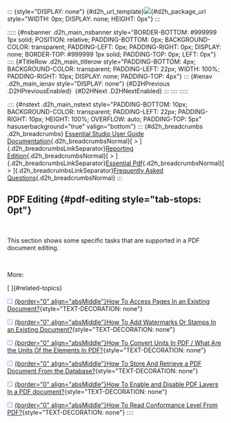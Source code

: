 ::: {style="DISPLAY: none"}
[](ms-xhelp:///?Id=d2h_url_template){#d2h_url_template}![](!package_url!){#d2h_package_url style="WIDTH: 0px; DISPLAY: none; HEIGHT: 0px"}
:::

::::: {#nsbanner .d2h_main_nsbanner style="BORDER-BOTTOM: #999999 1px solid; POSITION: relative; PADDING-BOTTOM: 0px; BACKGROUND-COLOR: transparent; PADDING-LEFT: 0px; PADDING-RIGHT: 0px; DISPLAY: none; BORDER-TOP: #999999 1px solid; PADDING-TOP: 0px; LEFT: 0px"}
:::: {#TitleRow .d2h_main_titlerow style="PADDING-BOTTOM: 4px; BACKGROUND-COLOR: transparent; PADDING-LEFT: 22px; WIDTH: 100%; PADDING-RIGHT: 10px; DISPLAY: none; PADDING-TOP: 4px"}
::: {#ienav .d2h_main_ienav style="DISPLAY: none"}
[](ms-xhelp:///?Id=f136a945-88fd-457b-9b8e-35ae28e85234){#D2HPrevious .D2HPreviousEnabled}  [](ms-xhelp:///?Id=38fb4152-db5d-4408-8371-6caa1ccc682a){#D2HNext .D2HNextEnabled}
:::
::::
:::::

:::: {#nstext .d2h_main_nstext style="PADDING-BOTTOM: 10px; BACKGROUND-COLOR: transparent; PADDING-LEFT: 22px; PADDING-RIGHT: 10px; HEIGHT: 100%; OVERFLOW: auto; PADDING-TOP: 5px" hasuserbackground="true" valign="bottom"}
::: {#d2h_breadcrumbs .d2h_breadcrumbs}
[Essential Studio User Guide Documentation](ms-xhelp:///?Id=12457748-09e3-4d74-a240-8e049cedf030){.d2h_breadcrumbsNormal}[ \> ]{.d2h_breadcrumbsLinkSeparator}[Reporting Edition](ms-xhelp:///?Id=027aa5b6-6676-4f93-ad23-c20e8c45792e){.d2h_breadcrumbsNormal}[ \> ]{.d2h_breadcrumbsLinkSeparator}[Essential Pdf](ms-xhelp:///?Id=22756092-3da5-4797-9514-dab0617c6902){.d2h_breadcrumbsNormal}[ \> ]{.d2h_breadcrumbsLinkSeparator}[Frequently Asked Questions](ms-xhelp:///?Id=ca78a5c9-c63a-4368-878c-fa18338e0b19){.d2h_breadcrumbsNormal}
:::

## PDF Editing {#pdf-editing style="tab-stops: 0pt"}

 

This section shows some specific tasks that are supported in a PDF document editing.

 

More:

[ ]{#related-topics}

[![](button.gif){border="0" align="absMiddle"}How To Access Pages In an Existing Document?](ms-xhelp:///?Id=38fb4152-db5d-4408-8371-6caa1ccc682a){style="TEXT-DECORATION: none"}

[![](button.gif){border="0" align="absMiddle"}How To Add Watermarks Or Stamps In an Existing Document?](ms-xhelp:///?Id=2482d4b8-42e0-4c7e-886a-edb967b4a9bc){style="TEXT-DECORATION: none"}

[![](button.gif){border="0" align="absMiddle"}How To Convert Units In PDF / What Are the Units Of the Elements In PDF?](ms-xhelp:///?Id=7c49f7ec-c075-4124-bbe7-e86233755f5f){style="TEXT-DECORATION: none"}

[![](button.gif){border="0" align="absMiddle"}How To Store And Retrieve a PDF Document From the Database?](ms-xhelp:///?Id=597f0bc5-fcf9-4616-902d-fde7981cce07){style="TEXT-DECORATION: none"}

[![](button.gif){border="0" align="absMiddle"}How To Enable and Disable PDF Layers In a PDF document?](ms-xhelp:///?Id=e0963c3e-d18d-4372-bd50-5a2931d5bd8e){style="TEXT-DECORATION: none"}

[![](button.gif){border="0" align="absMiddle"}How To Read Conformance Level From PDF?](ms-xhelp:///?Id=8c864068-79e5-45bc-99b6-ad494a094b94){style="TEXT-DECORATION: none"}
::::
